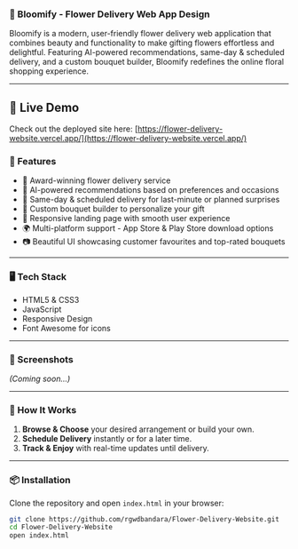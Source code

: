 ### 🌸 Bloomify - Flower Delivery Web App Design

Bloomify is a modern, user-friendly flower delivery web application that combines beauty and functionality to make gifting flowers effortless and delightful. Featuring AI-powered recommendations, same-day & scheduled delivery, and a custom bouquet builder, Bloomify redefines the online floral shopping experience.

---

## 🚀 Live Demo

Check out the deployed site here: [https://flower-delivery-website.vercel.app/](https://flower-delivery-website.vercel.app/)


### 🌼 Features

- 🌟 Award-winning flower delivery service  
- 🧠 AI-powered recommendations based on preferences and occasions  
- 🚚 Same-day & scheduled delivery for last-minute or planned surprises  
- 💐 Custom bouquet builder to personalize your gift  
- 💾 Responsive landing page with smooth user experience  
- 🌍 Multi-platform support - App Store & Play Store download options  
- 📷 Beautiful UI showcasing customer favourites and top-rated bouquets  

---

### 🖥️ Tech Stack

- HTML5 & CSS3  
- JavaScript  
- Responsive Design  
- Font Awesome for icons  

---

### 📸 Screenshots

*(Coming soon...)*

---

### 🚀 How It Works

1. **Browse & Choose** your desired arrangement or build your own.  
2. **Schedule Delivery** instantly or for a later time.  
3. **Track & Enjoy** with real-time updates until delivery.

---

### 📦 Installation

Clone the repository and open `index.html` in your browser:

```bash
git clone https://github.com/rgwdbandara/Flower-Delivery-Website.git
cd Flower-Delivery-Website
open index.html
